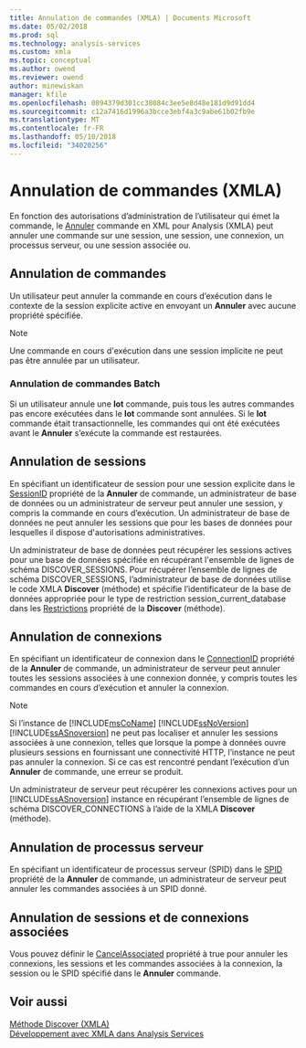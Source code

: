 ```yaml
---
title: Annulation de commandes (XMLA) | Documents Microsoft
ms.date: 05/02/2018
ms.prod: sql
ms.technology: analysis-services
ms.custom: xmla
ms.topic: conceptual
ms.author: owend
ms.reviewer: owend
author: minewiskan
manager: kfile
ms.openlocfilehash: 0894379d301cc38084c3ee5e8d48e181d9d91dd4
ms.sourcegitcommit: c12a7416d1996a3bcce3ebf4a3c9abe61b02fb9e
ms.translationtype: MT
ms.contentlocale: fr-FR
ms.lasthandoff: 05/10/2018
ms.locfileid: "34020256"
---
```

# <a name="canceling-commands-xmla"></a>Annulation de commandes (XMLA)
  En fonction des autorisations d’administration de l’utilisateur qui émet la commande, le [Annuler](../../analysis-services/xmla/xml-elements-commands/cancel-element-xmla.md) commande en XML pour Analysis (XMLA) peut annuler une commande sur une session, une session, une connexion, un processus serveur, ou une session associée ou.  
  
## <a name="canceling-commands"></a>Annulation de commandes  
 Un utilisateur peut annuler la commande en cours d’exécution dans le contexte de la session explicite active en envoyant un **Annuler** avec aucune propriété spécifiée.  
  
> [!NOTE]  
>  Une commande en cours d'exécution dans une session implicite ne peut pas être annulée par un utilisateur.  
  
### <a name="canceling-batch-commands"></a>Annulation de commandes Batch  
 Si un utilisateur annule une **lot** commande, puis tous les autres commandes pas encore exécutées dans le **lot** commande sont annulées. Si le **lot** commande était transactionnelle, les commandes qui ont été exécutées avant le **Annuler** s’exécute la commande est restaurées.  
  
## <a name="canceling-sessions"></a>Annulation de sessions  
 En spécifiant un identificateur de session pour une session explicite dans le [SessionID](../../analysis-services/xmla/xml-elements-properties/sessionid-element-xmla.md) propriété de la **Annuler** de commande, un administrateur de base de données ou un administrateur de serveur peut annuler une session, y compris la commande en cours d’exécution. Un administrateur de base de données ne peut annuler les sessions que pour les bases de données pour lesquelles il dispose d'autorisations administratives.  
  
 Un administrateur de base de données peut récupérer les sessions actives pour une base de données spécifiée en récupérant l'ensemble de lignes de schéma DISCOVER_SESSIONS. Pour récupérer l’ensemble de lignes de schéma DISCOVER_SESSIONS, l’administrateur de base de données utilise le code XMLA **Discover** (méthode) et spécifie l’identificateur de la base de données appropriée pour le type de restriction session_current_database dans les [Restrictions](../../analysis-services/xmla/xml-elements-properties/restrictions-element-xmla.md) propriété de la **Discover** (méthode).  
  
## <a name="canceling-connections"></a>Annulation de connexions  
 En spécifiant un identificateur de connexion dans le [ConnectionID](../../analysis-services/xmla/xml-elements-properties/connectionid-element-xmla.md) propriété de la **Annuler** de commande, un administrateur de serveur peut annuler toutes les sessions associées à une connexion donnée, y compris toutes les commandes en cours d’exécution et annuler la connexion.  
  
> [!NOTE]  
>  Si l’instance de [!INCLUDE[msCoName](../../includes/msconame-md.md)] [!INCLUDE[ssNoVersion](../../includes/ssnoversion-md.md)] [!INCLUDE[ssASnoversion](../../includes/ssasnoversion-md.md)] ne peut pas localiser et annuler les sessions associées à une connexion, telles que lorsque la pompe à données ouvre plusieurs sessions en fournissant une connectivité HTTP, l’instance ne peut pas annuler la connexion. Si ce cas est rencontré pendant l’exécution d’un **Annuler** de commande, une erreur se produit.  
  
 Un administrateur de serveur peut récupérer les connexions actives pour un [!INCLUDE[ssASnoversion](../../includes/ssasnoversion-md.md)] instance en récupérant l’ensemble de lignes de schéma DISCOVER_CONNECTIONS à l’aide de la XMLA **Discover** (méthode).  
  
## <a name="canceling-server-processes"></a>Annulation de processus serveur  
 En spécifiant un identificateur de processus serveur (SPID) dans le [SPID](../../analysis-services/xmla/xml-elements-properties/spid-element-xmla.md) propriété de la **Annuler** de commande, un administrateur de serveur peut annuler les commandes associées à un SPID donné.  
  
## <a name="canceling-associated-sessions-and-connections"></a>Annulation de sessions et de connexions associées  
 Vous pouvez définir le [CancelAssociated](../../analysis-services/xmla/xml-elements-properties/cancelassociated-element-xmla.md) propriété à true pour annuler les connexions, les sessions et les commandes associées à la connexion, la session ou le SPID spécifié dans le **Annuler** commande.  
  
## <a name="see-also"></a>Voir aussi  
 [Méthode Discover &#40;XMLA&#41;](../../analysis-services/xmla/xml-elements-methods-discover.md)   
 [Développement avec XMLA dans Analysis Services](../../analysis-services/multidimensional-models-scripting-language-assl-xmla/developing-with-xmla-in-analysis-services.md)  
  
  
